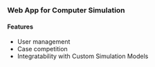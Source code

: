 ### Web App for Computer Simulation

#### Features
 - User management
 - Case competition
 - Integratability with Custom Simulation Models